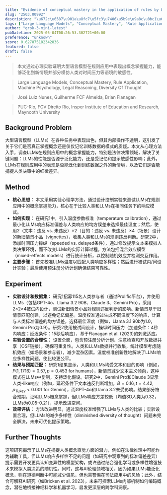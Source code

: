 ```yaml
---
title: "Evidence of conceptual mastery in the application of rules by Large Language Models"
slug: "2503.00992"
description: "\u672c\u6587\u901a\u8fc7\u5fc3\u7406\u5b9e\u9a8c\u8bc1\u660e\u5927\u578b\u8bed\u8a00\u6a21\u578b\u5728\u89c4\u5219\u5e94\u7528\u4e2d\u8868\u73b0\u51fa\u6982\u5ff5\u638c\u63e1\u80fd\u529b\uff0c\u80fd\u591f\u6cdb\u5316\u5230\u65b0\u60c5\u5883\u5e76\u90e8\u5206\u6a21\u4eff\u4eba\u7c7b\u5bf9\u65f6\u95f4\u538b\u529b\u7b49\u8bed\u5883\u7684\u654f\u611f\u6027\u3002"
tags: ["Large Language Models", "Conceptual Mastery", "Rule Application", "Machine Psychology", "Legal Reasoning", "Diversity Of Thought"]
author: "grok-3-mini-latest"
pubDatetime: 2025-05-04T08:26:53.302721+00:00
preference: "unknown"
score: 0.627875182342836
featured: false
draft: false
---
```


> 本文通过心理实验证明大型语言模型在规则应用中表现出概念掌握能力，能够泛化到新情境并部分模仿人类对时间压力等语境的敏感性。

> Large Language Models, Conceptual Mastery, Rule Application, Machine Psychology, Legal Reasoning, Diversity Of Thought 

> José Luiz Nunes, Guilherme FCF Almeida, Brian Flanagan

> PUC-Rio, FGV Direito Rio, Insper Institute of Education and Research, Maynooth University 

## Background Problem

大型语言模型（LLMs）在各种任务中表现出色，但其内部操作不透明，这引发了关于它们是否真正掌握概念还是仅仅记忆训练数据的模式的质疑。本文从心理方法入手，调查LLMs在规则应用中的概念掌握能力，特别是法律决策领域，解决了关键问题：LLMs的性能是否源于泛化能力，还是受记忆和提示敏感性影响；此外，LLMs在规则应用中的表现是否能泛化到训练数据之外的新情境，以及它们是否能捕捉人类决策中的细微差异。

## Method

*   **核心思想：** 本文采用实验心理学方法，通过设计控制实验来测试LLMs在规则应用中的概念掌握能力，核心在于比较人类和LLMs在相同任务下的响应模式。
*   **如何实现：** 在研究1中，引入温度参数校准（temperature calibration），通过最小化LLMs响应标准偏差与人类响应的均方误差来选择最佳温度；然后，使用2（文本：违反 vs. 未违反）×2（目的：违反 vs. 未违反）×4（场景）设计的新旧情景小品（vignettes），收集人类和LLMs的规则违反判断。研究2中，添加时间压力操纵（speeded vs. delayed条件），通过修改提示文本来模拟人类决策环境，而不改变LLMs的实际计算过程。方法包括混合效应模型（mixed-effects models）进行统计分析，以控制随机效应并检测交互作用。
*   **主要步骤：** 首先校准LLMs温度以匹配人类响应多样性；然后进行被试内/间设计实验；最后使用预注册分析计划确保结果可靠性。

## Experiment

*   **实验设计和数据集：** 研究1招募115名人类参与者（通过Prolific平台），并使用LLMs（包括GPT-4o、Llama 3.2 90B、Claude 3、Gemini Pro），采用2×2×4被试内设计，测试新旧情景小品对规则违反判断的影响。新情景基于旧情景匹配创建，以避免记忆偏差。温度校准通过生成不同温度下的响应，计算与人类标准偏差的均方误差，选择最佳温度（例如，Llama 3.1 90b为1.0，Gemini Pro为0.9）。研究2使用被试间设计，操纵时间压力（加速条件：4秒内响应；延迟条件：15秒后响应），基于Flanagan et al. (2023)的刺激适应。
*   **实验设置的合理性：** 设置全面，包含预注册分析计划、注意检查和开放数据共享（OSF链接），确保可重复性。人类和LLMs数据并行收集，统计模型考虑随机效应（如场景和参与者），减少混杂因素。温度校准创新性地解决了LLMs响应多样性问题，使比较更公平。
*   **结果与预期匹配：** 研究1结果显示，人类和LLMs均受文本和目的影响（例如，$F(1, 1716) = 0.57, p = 0.453$ for humans），新情景减少文本主义倾向，这种模式在LLMs中复制，支持泛化假设。研究2中，Gemini Pro和Claude 3显示人类-like响应（例如，延迟条件下文本违反判断增加，$B = 0.16, t = 4.42, p_{Tukey} < 0.001$ for Gemini），而GPT-4o和Llama 3.2未受影响。结果部分符合预期，证明LLMs概念掌握，但LLMs响应方差较低（均值SD人类为0.32，LLMs为0.05-0.21），提示改进空间。
*   **效果评估：** 方法改进明显，通过温度校准增强了LLMs与人类的比较；实验设置合理，但LLMs的减少多样性（diminished diversity of thought）问题未完全解决，未来可优化提示策略。

## Further Thoughts 

这项研究揭示了LLMs在捕捉人类概念直觉方面的潜力，例如在法律推理中可能作为辅助工具，但LLMs响应多样性不足的问题（如研究中观察到的标准偏差差异）提示需要开发更具认知变异性的模型架构，或许通过结合强化学习或多样性增强技术来模拟人类决策的随机性。同时，这与AI伦理领域相关，因为如果LLMs能泛化概念，则在道德判断中可能减少偏见，但也需警惕在司法应用中的风险；此外，结合可解释AI研究（如Bricken et al. 2023），未来可探索LLMs内部机制如何编码概念，潜在地桥接神经科学和机器学习，启发更深层的跨学科洞察。